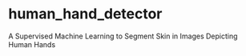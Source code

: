 # human_hand_detector
A Supervised Machine Learning to Segment Skin in Images Depicting Human Hands
